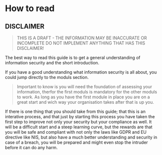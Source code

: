 # How to read

## DISCLAIMER
> THIS IS A DRAFT - THE INFORMATION MAY BE INACCURATE OR INCOMPLETE 
> DO NOT IMPLEMENT ANYTHING THAT HAS THIS DISCLAIMER!

The best way to read this guide is to get a general understanding of 
information security and the short introduction.

If you have a good understanding what information security is all about, you
could jump directly to the moduls section.

> Important to know is you will need the foundation of assessing your 
> information, therfor the first moduls is mandatory for the other moduls to 
> work. As long as you have the first module in place you are on a great start
> and wich way your organisation takes after that is up you.

If there is one thing that you should take from this guide; that this is an
interative process, and that just by starting this process you have taken the 
first step to improve not only your security but your compliance as well.
It will be a difficult start and a steep learning curve, but the rewards are
that you will be safe and compliant with not only the laws like GDPR and 
EU directive like NIS, but also have a much better understanding and security
in case of a breach, you will be prepared and might even stop the intruder
before it can do any harm.